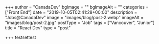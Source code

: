 +++
author = "CanadaDev"
bgImage = ""
bgImageAlt = ""
categories = ["Front End"]
date = "2019-10-05T02:41:28+00:00"
description = "Jobs@CanadaDev"
image = "images/blog/post-2.webp"
imageAlt = "images/blog/post-2.jpg"
postType = "Job"
tags = ["Vancouver", "Junior"]
title = "React Dev"
type = "post"

+++
testsettest